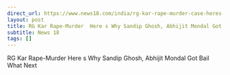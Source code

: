 ```yaml
---
direct_url: https://www.news18.com/india/rg-kar-rape-murder-case-heres-why-sandip-ghosh-abhijit-mondal-got-bail-within-no-time-9155389.html
layout: post
title: RG Kar Rape-Murder  Here s Why Sandip Ghosh, Abhijit Mondal Got Bail  What Next 
subtitle: News 18
tags: []
---
```


RG Kar Rape-Murder  Here s Why Sandip Ghosh, Abhijit Mondal Got Bail  What Next 
